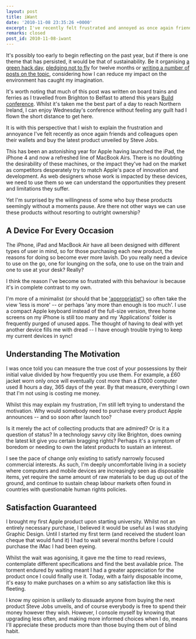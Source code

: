 ```yaml
---
layout: post
title: iWant
date: '2010-11-08 23:35:26 +0000'
excerpt: I've recently felt frustrated and annoyed as once again friends and colleagues open their wallets and buy the latest product unveiled by Steve Jobs.
remarks: closed
post_id: 2010-11-08-iwant
---
```

It's possibly too early to begin reflecting on the past year, but if there is one theme that has persisted, it would be that of sustainability. Be it organising [a green hack day][1], [pledging not to fly][2] for twelve months or [writing a number of posts on the topic][3], considering how I can reduce my impact on the environment has caught my imagination.

It's worth noting that much of this post was written on board trains and ferries as I travelled from Brighton to Belfast to attend this years [Build conference][4]. Whilst it's taken me the best part of a day to reach Northern Ireland, I can enjoy Wednesday's conference without feeling any guilt had I flown the short distance to get here.

It is with this perspective that I wish to explain the frustration and annoyance I've felt recently as once again friends and colleagues open their wallets and buy the latest product unveiled by Steve Jobs.

This has been an astonishing year for Apple having launched the iPad, the iPhone 4 and now a refreshed line of MacBook Airs. There is no doubting the desirability of these machines, or the impact they've had on the market as competitors desperately try to match Apple's pace of innovation and development. As web designers whose work is impacted by these devices, we need to use them so we can understand the opportunities they present and limitations they suffer.

Yet I'm surprised by the willingness of some who buy these products seemingly without a moments pause. Are there not other ways we can use these products without resorting to outright ownership?

## A Device For Every Occasion
The iPhone, iPad and MacBook Air have all been designed with different types of user in mind, so for those purchasing each new product, the reasons for doing so become ever more lavish. Do you really need a device to use on the go, one for lounging on the sofa, one to use on the train and one to use at your desk? Really?

I think the reason I've become so frustrated with this behaviour is because it's in complete contrast to my own.

I'm more of a minimalist (or should that be ['appropriatist'][5]) so often take the view 'less is more' -- or perhaps 'any more than enough is too much'. I use a compact Apple keyboard instead of the full-size version, three home screens on my iPhone is still too many and my 'Applications' folder is frequently purged of unused apps. The thought of having to deal with yet another device fills me with dread -- I have enough trouble trying to keep my current devices in sync!

## Understanding The Motivation
I was once told you can measure the true cost of your possessions by their initial value divided by how frequently you use them. For example, a £60 jacket worn only once will eventually cost more than a £1000 computer used 8 hours a day, 365 days of the year. By that measure, everything I own that I'm not using is costing me money.

Whilst this may explain my frustration, I'm still left trying to understand the motivation. Why would somebody need to purchase every product Apple announces -- and so soon after launch too?

Is it merely the act of collecting products that are admired? Or is it a question of status? In a technology savvy city like Brighton, does owning the latest kit give you certain bragging rights? Perhaps it's a symptom of boredom or needing to own the latest products to sustain an interest.

I see the pace of change only existing to satisfy narrowly focused commercial interests. As such, I'm deeply uncomfortable living in a society where computers and mobile devices are increasingly seen as disposable items, yet require the same amount of raw materials to be dug up out of the ground, and continue to sustain cheap labour markets often found in countries with questionable human rights policies.

## Satisfaction Guaranteed
I brought my first Apple product upon starting university. Whilst not an entirely necessary purchase, I believed it would be useful as I was studying Graphic Design. Until I started my first term (and received the student loan cheque that would fund it) I had to wait several months before I could purchase the iMac I had been eyeing.

Whilst the wait was agonising, it gave me the time to read reviews, contemplate different specifications and find the best available price. The torment endured by waiting meant I had a greater appreciation for the product once I could finally use it. Today, with a fairly disposable income, it's easy to make purchases on a whim so any satisfaction like this is fleeting.

I know my opinion is unlikely to dissuade anyone from buying the next product Steve Jobs unveils, and of course everybody is free to spend their money however they wish. However, I console myself by knowing that upgrading less often, and making more informed choices when I do, means I'll appreciate these products more than those buying them out of blind habit.

[1]: http://agreenfocus.paulrobertlloyd.com/post/371323289/welcome
[2]: /2010/02/a_green_focus
[3]: /tags/sustainability
[4]: http://buildconf.com/
[5]: http://twitter.com/hotdogsladies/status/29683157687